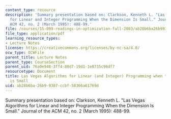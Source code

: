 ```yaml
---
content_type: resource
description: 'Summary presentation based on: Clarkson, Kenneth L. "Las Vegas Algorithms
  for Linear and Integer Programming When the Dimension Is Small." Journal of the
  ACM 42, no. 2 (March 1995): 488-99.'
file: /courses/15-099-readings-in-optimization-fall-2003/ab28b6ba26b99307ccbf58366a61769d_ses3_clarkson.pdf
file_type: application/pdf
learning_resource_types:
- Lecture Notes
license: https://creativecommons.org/licenses/by-nc-sa/4.0/
ocw_type: OCWFile
parent_title: Lecture Notes
parent_type: CourseSection
parent_uid: 76a0e948-3ff4-80d7-19d1-1e8735c96df7
resourcetype: Document
title: Las Vegas Algorithms for Linear (and Integer) Programming when the Dimension
  is Small
uid: ab28b6ba-26b9-9307-ccbf-58366a61769d
---
```

Summary presentation based on: Clarkson, Kenneth L. "Las Vegas Algorithms for Linear and Integer Programming When the Dimension Is Small." Journal of the ACM 42, no. 2 (March 1995): 488-99.